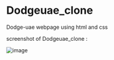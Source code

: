 # Dodgeuae_clone
Dodge-uae webpage using html and css


screenshot of Dodgeuae_clone :

![image](https://user-images.githubusercontent.com/119536482/204897583-b217f0e8-16d5-41bd-9c92-06eda1049f7e.png)
